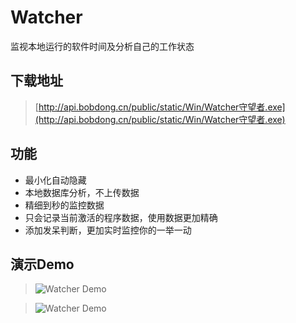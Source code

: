 # Watcher
监视本地运行的软件时间及分析自己的工作状态


## 下载地址  

> [http://api.bobdong.cn/public/static/Win/Watcher守望者.exe](http://api.bobdong.cn/public/static/Win/Watcher守望者.exe)  


## 功能  
 - 最小化自动隐藏
 - 本地数据库分析，不上传数据
 - 精细到秒的监控数据
 - 只会记录当前激活的程序数据，使用数据更加精确
 - 添加发呆判断，更加实时监控你的一举一动
 
 ## 演示Demo  
 
 > ![Watcher Demo](http://api.bobdong.cn/public/static/Win/Watcher01.png)
 
 > ![Watcher Demo](http://api.bobdong.cn/public/static/Win/Watcher02.png)
